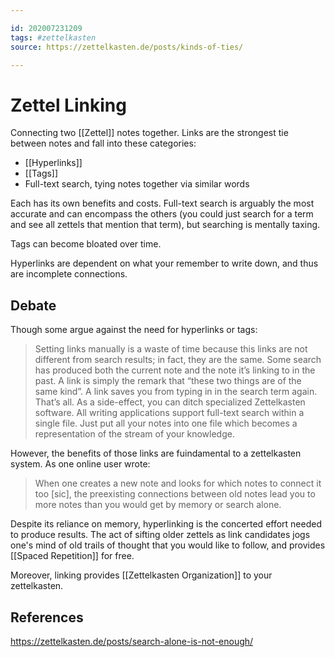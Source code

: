 ```yaml
---

id: 202007231209
tags: #zettelkasten
source: https://zettelkasten.de/posts/kinds-of-ties/

---
```


# Zettel Linking
Connecting two [[Zettel]] notes together. Links are the strongest tie between notes and fall into these categories:
- [[Hyperlinks]]
- [[Tags]]
- Full-text search, tying notes together via similar words

Each has its own benefits and costs. Full-text search is arguably the most accurate and can encompass the others (you could just search for a term and see all zettels that mention that term), but searching is mentally taxing.

Tags can become bloated over time.

Hyperlinks are dependent on what your remember to write down, and thus are incomplete connections.

## Debate
Though some argue against the need for hyperlinks or tags:
> Setting links manually is a waste of time because this links are not different from search results; in fact, they are the same. Some search has produced both the current note and the note it’s linking to in the past. A link is simply the remark that “these two things are of the same kind”. A link saves you from typing in in the search term again. That’s all.
    As a side-effect, you can ditch specialized Zettelkasten software. All writing applications support full-text search within a single file. Just put all your notes into one file which becomes a representation of the stream of your knowledge.

However, the benefits of those links are fuindamental to a zettelkasten system. As one online user wrote:
> When one creates a new note and looks for which notes to connect it too [sic], the preexisting connections between old notes lead you to more notes than you would get by memory or search alone.

Despite its reliance on memory, hyperlinking is the concerted effort needed to produce results. The act of sifting older zettels as link candidates jogs one's mind of old trails of thought that you would like to follow, and provides [[Spaced Repetition]] for free.

Moreover, linking provides [[Zettelkasten Organization]] to your zettelkasten.


## References
https://zettelkasten.de/posts/search-alone-is-not-enough/
